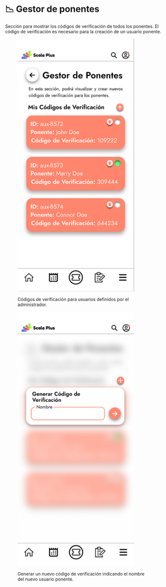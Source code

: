 # 📉 Gestor de ponentes

Sección para mostrar los códigos de verificación de todos los ponentes. El código de verificación es necesario para la creación de un usuario ponente.

<figure><img src="../.gitbook/assets/Códigos de verificación para usuarios definidos por el administrador_.png" alt="" width="375"><figcaption><p>Códigos de verificación para usuarios definidos por el administrador.</p></figcaption></figure>

<figure><img src="../.gitbook/assets/Generar un nuevo código de verificación indicando el nombre del nuevo usuario ponente_.png" alt="" width="375"><figcaption><p>Generar un nuevo código de verificación indicando el nombre del nuevo usuario ponente.</p></figcaption></figure>
